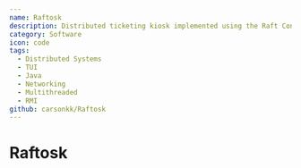 ```yaml
---
name: Raftosk
description: Distributed ticketing kiosk implemented using the Raft Consensus Algorithm
category: Software
icon: code
tags:
  - Distributed Systems
  - TUI
  - Java
  - Networking
  - Multithreaded
  - RMI
github: carsonkk/Raftosk
---
```


# Raftosk